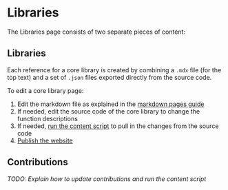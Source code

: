 # Libraries

The Libraries page consists of two separate pieces of content:

## Libraries

Each reference for a core library is created by combining a `.mdx` file (for the top text) and a set of `.json` files exported directly from the source code.

To edit a core library page:

1. Edit the markdown file as explained in the [markdown pages guide](/docs/markdown-pages.md)
2. If needed, edit the source code of the core library to change the function descriptions
3. If needed, [run the content script](/docs/content-script.md) to pull in the changes from the source code
4. [Publish the website](/docs/publish.md)

## Contributions

_TODO: Explain how to update contributions and run the content script_
